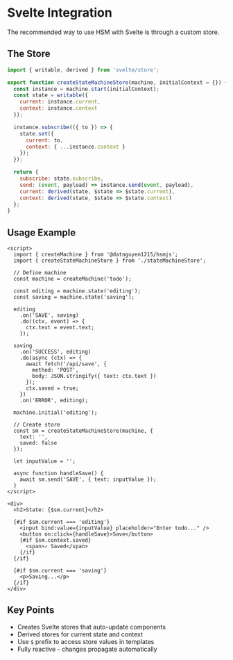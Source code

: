 # Svelte Integration

The recommended way to use HSM with Svelte is through a custom store.

## The Store

```javascript
import { writable, derived } from 'svelte/store';

export function createStateMachineStore(machine, initialContext = {}) {
  const instance = machine.start(initialContext);
  const state = writable({
    current: instance.current,
    context: instance.context
  });

  instance.subscribe(({ to }) => {
    state.set({
      current: to,
      context: { ...instance.context }
    });
  });

  return {
    subscribe: state.subscribe,
    send: (event, payload) => instance.send(event, payload),
    current: derived(state, $state => $state.current),
    context: derived(state, $state => $state.context)
  };
}
```

## Usage Example

```svelte
<script>
  import { createMachine } from '@datnguyen1215/hsmjs';
  import { createStateMachineStore } from './stateMachineStore';

  // Define machine
  const machine = createMachine('todo');

  const editing = machine.state('editing');
  const saving = machine.state('saving');

  editing
    .on('SAVE', saving)
    .do((ctx, event) => {
      ctx.text = event.text;
    });

  saving
    .on('SUCCESS', editing)
    .do(async (ctx) => {
      await fetch('/api/save', {
        method: 'POST',
        body: JSON.stringify({ text: ctx.text })
      });
      ctx.saved = true;
    })
    .on('ERROR', editing);

  machine.initial('editing');

  // Create store
  const sm = createStateMachineStore(machine, {
    text: '',
    saved: false
  });

  let inputValue = '';

  async function handleSave() {
    await sm.send('SAVE', { text: inputValue });
  }
</script>

<div>
  <h2>State: {$sm.current}</h2>

  {#if $sm.current === 'editing'}
    <input bind:value={inputValue} placeholder="Enter todo..." />
    <button on:click={handleSave}>Save</button>
    {#if $sm.context.saved}
      <span>✓ Saved</span>
    {/if}
  {/if}

  {#if $sm.current === 'saving'}
    <p>Saving...</p>
  {/if}
</div>
```

## Key Points

- Creates Svelte stores that auto-update components
- Derived stores for current state and context
- Use `$` prefix to access store values in templates
- Fully reactive - changes propagate automatically